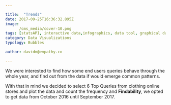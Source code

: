 ```yaml
---

title:  "Trends"
date: 2017-09-25T16:36:32.895Z
image:
      /cms_media/cover-10.png
tags: [statsAPI, interactive data,infographics, data tool, graphical data,Stats API,visualisations,Findability,dataviz]
category: Data Visualizations
typology: Bubbles

author: davidm@empathy.co

---
```


<iyd-iframe src="/local-data-vis/2017-09-25-top-queries-behavior-across-one-year/" desktop-height="620px" tablet-height="" mobile-height="" framebimg-order="1"></iyd-iframe>

We were interested to find how some end users queries behave through the whole year, and find out from the data if would emerge common patterns. 

With that in mind we decided to select 6 Top Queries from clothing online stores and plot the data and count the frequency and __Findability__, we opted to get data from October 2016 until September 2017.
